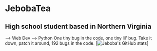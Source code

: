 # JebobaTea
## High school student based in Northern Virginia 
--> Web Dev
--> Python
One tiny bug in the code, one tiny lil' bug. Take it down, patch it around, 192 bugs in the code.
[![Jeboba's GitHub stats](https://github-readme-stats.vercel.app/api?username=JebobaTea)]
